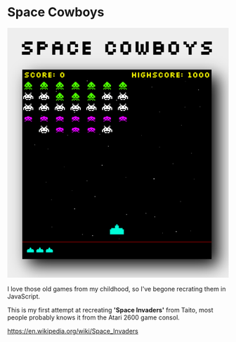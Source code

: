 <!-- @format -->

# Space Cowboys

![Space Cowboys](assets/screen.PNG)

I love those old games from my childhood, so I've begone recrating them in JavaScript.

This is my first attempt at recreating **'Space Invaders'** from Taito, most people probably knows it from the Atari 2600 game consol.

<https://en.wikipedia.org/wiki/Space_Invaders>

